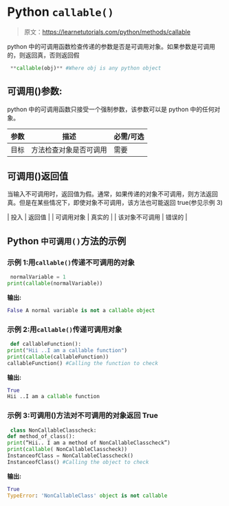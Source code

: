# Python `callable()`

> 原文：<https://learnetutorials.com/python/methods/callable>

python 中的可调用函数检查传递的参数是否是可调用对象。如果参数是可调用的，则返回真，否则返回假

```py
 **callable(obj)** #Where obj is any python object 

```

## 可调用()参数:

python 中的可调用函数只接受一个强制参数，该参数可以是 python 中的任何对象。

| 参数 | 描述 | 必需/可选 |
| --- | --- | --- |
| 目标 | 方法检查对象是否可调用 | 需要 |

## 可调用()返回值

当输入不可调用时，返回值为假。通常，如果传递的对象不可调用，则方法返回真。但是在某些情况下，即使对象不可调用，该方法也可能返回 true(参见示例 3)

| 投入 | 返回值 |
| 可调用对象 | 真实的 |
| 该对象不可调用 | 错误的 |

## Python `中可调用()`方法的示例

### 示例 1:用`callable()`传递不可调用的对象

```py
 normalVariable = 1
print(callable(normalVariable)) 

```

**输出:**

```py
False A normal variable is not a callable object 
```

### 示例 2:用`callable()`传递可调用对象

```py
 def callableFunction():
print("Hii ..I am a callable function") 
print(callable(callableFunction))
callableFunction() #Calling the function to check 

```

**输出:**

```py
True
Hii ..I am a callable function 
```

### 示例 3:可调用()方法对不可调用的对象返回 True

```py
 class NonCallableClasscheck:
def method_of_class():
print(“Hii.. I am a method of NonCallableClasscheck”)
print(callable( NonCallableClasscheck)) 
InstanceofClass = NonCallableClasscheck() 
InstanceofClass() #Calling the object to check 

```

**输出:**

```py
True
TypeError: 'NonCallableClass' object is not callable 
```